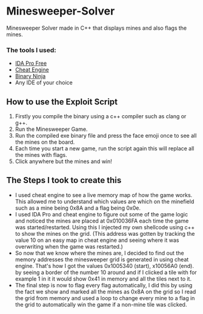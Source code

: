 # Minesweeper-Solver
Minesweeper Solver made in C++ that displays mines and also flags the mines.

### The tools I used:
* [IDA Pro Free](https://www.hex-rays.com/products/ida/support/download.shtml)
* [Cheat Engine](https://github.com/cheat-engine/cheat-engine)
* [Binary Ninja](https://binary.ninja/)
* Any IDE of your choice

## How to use the Exploit Script
1. Firstly you compile the binary using a c++ compiler such as clang or g++.
2. Run the Minesweeper Game.
3. Run the compiled exe binary file and press the face emoji once to see all the mines on the board.
4. Each time you start a new game, run the script again this will replace all the mines with flags.
5. Click anywhere but the mines and win!

## The Steps I took to create this
* I used cheat engine to see a live memory map of how the game works. This allowed me to understand which values are which on the minefield such as a mine being 0x8A and a flag being 0x0e.
* I used IDA Pro and cheat engine to figure out some of the game logic and noticed the mines are placed at 0x010036FA each time the game was started/restarted. Using this I injected my own shellcode using c++ to show the mines on the grid. (This address was gotten by tracking the value 10 on an easy map in cheat engine and seeing where it was overwriting when the game was restarted.)
*  So now that we know where the mines are, I decided to find out the memory addresses the minesweeper grid is generated in using cheat engine. That's how I got the values 0x1005340 (start), x10056A0 (end). by seeing a border of the number 10 around and if I clicked a tile with for example 1 in it it would show 0x41 in memory and all the tiles next to it.
*  The final step is now to flag every flag automatically, I did this by using the fact we show and marked all the mines as 0x8A on the grid so I read the grid from memory and used a loop to change every mine to a flag in the grid to automatically win the game if a non-mine tile was clicked.
  

